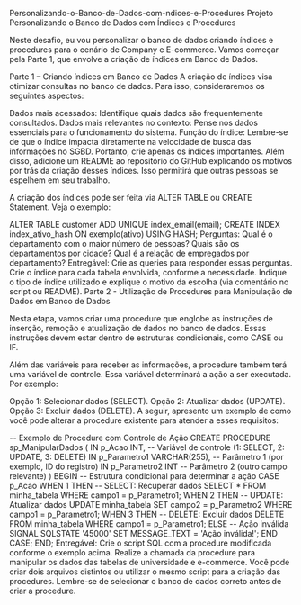 Personalizando-o-Banco-de-Dados-com-ndices-e-Procedures
Projeto Personalizando o Banco de Dados com Índices e Procedures

Neste desafio, eu vou personalizar o banco de dados criando índices e procedures para o cenário de Company e E-commerce. Vamos começar pela Parte 1, que envolve a criação de índices em Banco de Dados.

Parte 1 – Criando índices em Banco de Dados
A criação de índices visa otimizar consultas no banco de dados. Para isso, consideraremos os seguintes aspectos:

Dados mais acessados: Identifique quais dados são frequentemente consultados.
Dados mais relevantes no contexto: Pense nos dados essenciais para o funcionamento do sistema.
Função do índice: Lembre-se de que o índice impacta diretamente na velocidade de busca das informações no SGBD. Portanto, crie apenas os índices importantes.
Além disso, adicione um README ao repositório do GitHub explicando os motivos por trás da criação desses índices. Isso permitirá que outras pessoas se espelhem em seu trabalho.

A criação dos índices pode ser feita via ALTER TABLE ou CREATE Statement. Veja o exemplo:

ALTER TABLE customer ADD UNIQUE index_email(email);
CREATE INDEX index_ativo_hash ON exemplo(ativo) USING HASH;
Perguntas:
Qual é o departamento com o maior número de pessoas?
Quais são os departamentos por cidade?
Qual é a relação de empregados por departamento?
Entregável:
Crie as queries para responder essas perguntas.
Crie o índice para cada tabela envolvida, conforme a necessidade.
Indique o tipo de índice utilizado e explique o motivo da escolha (via comentário no script ou README).
Parte 2 - Utilização de Procedures para Manipulação de Dados em Banco de Dados

Nesta etapa, vamos criar uma procedure que englobe as instruções de inserção, remoção e atualização de dados no banco de dados. Essas instruções devem estar dentro de estruturas condicionais, como CASE ou IF.

Além das variáveis para receber as informações, a procedure também terá uma variável de controle. Essa variável determinará a ação a ser executada. Por exemplo:

Opção 1: Selecionar dados (SELECT).
Opção 2: Atualizar dados (UPDATE).
Opção 3: Excluir dados (DELETE).
A seguir, apresento um exemplo de como você pode alterar a procedure existente para atender a esses requisitos:

-- Exemplo de Procedure com Controle de Ação
CREATE PROCEDURE sp_ManipularDados
(
    IN p_Acao INT, -- Variável de controle (1: SELECT, 2: UPDATE, 3: DELETE)
    IN p_Parametro1 VARCHAR(255), -- Parâmetro 1 (por exemplo, ID do registro)
    IN p_Parametro2 INT -- Parâmetro 2 (outro campo relevante)
)
BEGIN
    -- Estrutura condicional para determinar a ação
    CASE p_Acao
        WHEN 1 THEN
            -- SELECT: Recuperar dados
            SELECT * FROM minha_tabela WHERE campo1 = p_Parametro1;
        WHEN 2 THEN
            -- UPDATE: Atualizar dados
            UPDATE minha_tabela SET campo2 = p_Parametro2 WHERE campo1 = p_Parametro1;
        WHEN 3 THEN
            -- DELETE: Excluir dados
            DELETE FROM minha_tabela WHERE campo1 = p_Parametro1;
        ELSE
            -- Ação inválida
            SIGNAL SQLSTATE '45000' SET MESSAGE_TEXT = 'Ação inválida!';
    END CASE;
END;
Entregável:
Crie o script SQL com a procedure modificada conforme o exemplo acima.
Realize a chamada da procedure para manipular os dados das tabelas de universidade e e-commerce.
Você pode criar dois arquivos distintos ou utilizar o mesmo script para a criação das procedures. Lembre-se de selecionar o banco de dados correto antes de criar a procedure.
